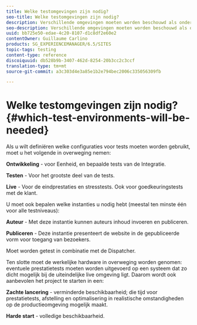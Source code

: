 ```yaml
---
title: Welke testomgevingen zijn nodig?
seo-title: Welke testomgevingen zijn nodig?
description: Verschillende omgevingen moeten worden beschouwd als onderdeel van tests
seo-description: Verschillende omgevingen moeten worden beschouwd als onderdeel van tests
uuid: bb725e50-edae-4c20-8107-d1c8df2e60e2
contentOwner: Guillaume Carlino
products: SG_EXPERIENCEMANAGER/6.5/SITES
topic-tags: testing
content-type: reference
discoiquuid: db528b9b-3407-462d-8254-20b3cc2c3ccf
translation-type: tm+mt
source-git-commit: a3c303d4e3a85e1b2e794bec2006c335056309fb

---
```



# Welke testomgevingen zijn nodig?{#which-test-environments-will-be-needed}

Als u wilt definiëren welke configuraties voor tests moeten worden gebruikt, moet u het volgende in overweging nemen:

**Ontwikkeling** - voor Eenheid, en bepaalde tests van de Integratie.

**Testen** - Voor het grootste deel van de tests.

**Live** - Voor de eindprestaties en stresstests. Ook voor goedkeuringstests met de klant.

U moet ook bepalen welke instanties u nodig hebt (meestal ten minste één voor alle testniveaus):

**Auteur** - Met deze instantie kunnen auteurs inhoud invoeren en publiceren.

**Publiceren** - Deze instantie presenteert de website in de gepubliceerde vorm voor toegang van bezoekers.

Moet worden getest in combinatie met de Dispatcher.

Ten slotte moet de werkelijke hardware in overweging worden genomen: eventuele prestatietests moeten worden uitgevoerd op een systeem dat zo dicht mogelijk bij de uiteindelijke live omgeving ligt. Daarom wordt ook aanbevolen het project te starten in een:

**Zachte lancering** - verminderde beschikbaarheid; die tijd voor prestatietests, afstelling en optimalisering in realistische omstandigheden op de productieomgeving mogelijk maakt.

**Harde start** - volledige beschikbaarheid.
